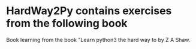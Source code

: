 # HardWay2Py contains exercises from the following book
Book learning from the book "Learn python3 the hard way to  by Z A Shaw.
